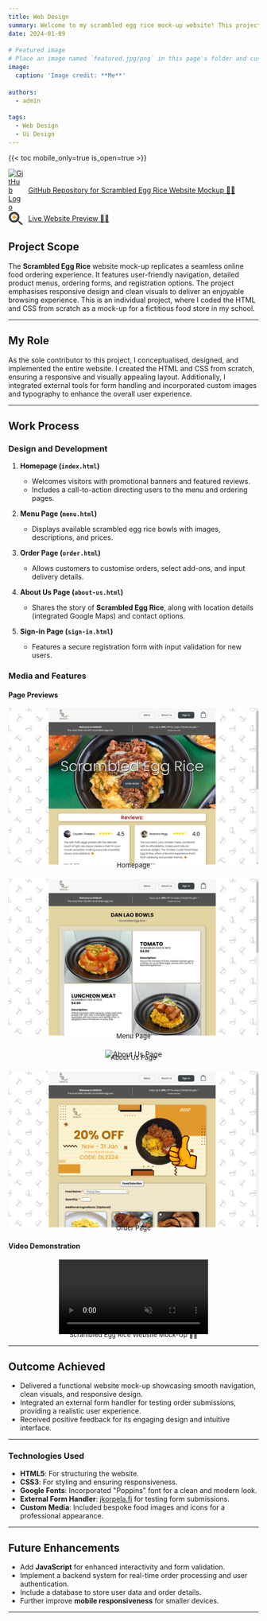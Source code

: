 ```yaml
---
title: Web Design
summary: Welcome to my scrambled egg rice mock-up website! This project is a front-end showcase for a modern and user-friendly online food ordering platform, highlighting our signature Hong Kong-style scrambled egg rice bowls.
date: 2024-01-09

# Featured image
# Place an image named `featured.jpg/png` in this page's folder and customize its options here.
image:
  caption: 'Image credit: **Me**'

authors:
  - admin

tags:
  - Web Design
  - Ui Design
---
```


{{< toc mobile_only=true is_open=true >}}

<a href="https://github.com/Cayden2606/ScrambledEggRice-Website-Mockup" style="display: flex; align-items: center;" target="_blank">
  <img src="https://github.githubassets.com/images/modules/logos_page/GitHub-Mark.png" alt="GitHub Logo" style="width: 30px; margin-right: 10px;">
  GitHub Repository for Scrambled Egg Rice Website Mockup 🍳🍚
</a>

<a href="https://cayden2606.github.io/ScrambledEggRice-Website-Mockup/index.html" style="display: flex; align-items: center;" target="_blank">
  <img src="egg.png" alt="egg" style="width: 30px; margin-right: 10px;">
  Live Website Preview 🍳🍚
</a>


<!-- ---

## Overview

The Scrambled Egg Rice  website mockup replicates a smooth online food ordering experience. It includes user-friendly navigation, product menus, ordering forms, and registration options. This project emphasizes responsive design and clean visuals to deliver a delightful browsing experience.


---

## Pages Preview

### Homepage  
![Homepage](Homepage.png)

### Menu Page  
![Menu](Menu.png)

### About Us Page  
![About Us](AboutUs.png)

### Order Page  
![Buy](Buy.png)

### Video Demostration
<div style="text-align: center;">
  <video autoplay loop muted style="max-width: 100%; height: auto;">
    <source src="Site.mp4" type="video/mp4">
    Your browser does not support the video tag.
  </video>
  <div style="font-size: small; margin-top: -10px;">Scrambled Egg Rice Website Mockup 🍳🍚</div>
</div>

---

## Features

- **Homepage**: Promotional banners, special offers, and customer reviews.
- **Menu Page**: A list of food options with descriptions and pricing.
- **Order Page**: Detailed order form to customize food selections, add-ons, and delivery preferences.
- **About Us**: A brief introduction to Scrambled Egg Rice, location details, and contact information.
- **Sign-in Page**: User registration form with validation for secure inputs.

---

## Technologies Used

- **HTML5**: For creating the structure of the website.
- **CSS3**: Styling with responsive design.
- **Google Fonts**: "Poppins" font for clean typography.
- **External Form Handler**: [jkorpela.fi](https://jkorpela.fi/cgi-bin/echo.cgi) for form submission testing.
- **Images**: Custom food images and icons.

---

## Pages

1. **Home Page** (`index.html`)  
   - Welcomes visitors with a promotion banner and featured reviews.  
   - Includes a call-to-action for menu and ordering.  

2. **Menu Page** (`menu.html`)  
   - Displays all available scrambled egg rice bowls with images, descriptions, and prices.

3. **Order Page** (`order.html`)  
   - Allows customers to select food items, customize add-ons, and enter delivery details.

4. **About Us Page** (`about-us.html`)  
   - Shares Scrambled Egg Rice's story, location information (integrated Google Maps), and contact options.

5. **Sign-in Page** (`sign-in.html`)  
   - A registration form for new users with input validation.

---

## How to Run

1. Clone the repository:
   ```bash
   git clone https://github.com/yourusername/scrambled-egg-rice-website.git
   cd scrambled-egg-rice-website
   ```

2. Open `index.html` in any modern browser to start exploring.

3. For order form testing, submit forms to the included [echo server](https://jkorpela.fi/cgi-bin/echo.cgi) for mock responses.

---

## Future Enhancements

- Add **JavaScript** for form validation and interactivity.
- Implement a backend for order processing and user authentication.
- Include a database for storing user data and orders.
- Improve **mobile responsiveness** for smaller screens.

---


Enjoy the **EGG-CELLENT** experience! 🥚✨

--- -->


## **Project Scope**

The **Scrambled Egg Rice** website mock-up replicates a seamless online food ordering experience. It features user-friendly navigation, detailed product menus, ordering forms, and registration options. The project emphasises responsive design and clean visuals to deliver an enjoyable browsing experience. This is an individual project, where I coded the HTML and CSS from scratch as a mock-up for a fictitious food store in my school.

---

## **My Role**

As the sole contributor to this project, I conceptualised, designed, and implemented the entire website. I created the HTML and CSS from scratch, ensuring a responsive and visually appealing layout. Additionally, I integrated external tools for form handling and incorporated custom images and typography to enhance the overall user experience.

---

## **Work Process**

### **Design and Development**
1. **Homepage (`index.html`)**
   - Welcomes visitors with promotional banners and featured reviews.
   - Includes a call-to-action directing users to the menu and ordering pages.

2. **Menu Page (`menu.html`)**
   - Displays available scrambled egg rice bowls with images, descriptions, and prices.

3. **Order Page (`order.html`)**
   - Allows customers to customise orders, select add-ons, and input delivery details.

4. **About Us Page (`about-us.html`)**
   - Shares the story of **Scrambled Egg Rice**, along with location details (integrated Google Maps) and contact options.

5. **Sign-in Page (`sign-in.html`)**
   - Features a secure registration form with input validation for new users.

### **Media and Features**
#### Page Previews
<div style="display: flex; flex-wrap: wrap; justify-content: center; gap: 20px;">
  <div style="text-align: center;">
    <img src="Homepage.png" alt="Homepage" style="max-width: 100%; height: auto;">
    <div style="font-size: small; margin-top: -10px;">Homepage</div>
  </div>
  <div style="text-align: center;">
    <img src="Menu.png" alt="Menu Page" style="max-width: 100%; height: auto;">
    <div style="font-size: small; margin-top: -10px;">Menu Page</div>
  </div>
  <div style="text-align: center;">
    <img src="AboutUs.png" alt="About Us Page" style="max-width: 100%; height: auto;">
    <div style="font-size: small; margin-top: -10px;">About Us Page</div>
  </div>
  <div style="text-align: center;">
    <img src="Buy.png" alt="Order Page" style="max-width: 100%; height: auto;">
    <div style="font-size: small; margin-top: -10px;">Order Page</div>
  </div>
</div>

#### Video Demonstration
<div style="text-align: center;">
  <video autoplay loop muted style="max-width: 100%; height: auto;">
    <source src="Site.mp4" type="video/mp4">
    Your browser does not support the video tag.
  </video>
  <div style="font-size: small; margin-top: -10px;">Scrambled Egg Rice Website Mock-Up 🍳🍚</div>
</div>

---

## **Outcome Achieved**

- Delivered a functional website mock-up showcasing smooth navigation, clean visuals, and responsive design.
- Integrated an external form handler for testing order submissions, providing a realistic user experience.
- Received positive feedback for its engaging design and intuitive interface.

---

### Technologies Used
- **HTML5**: For structuring the website.
- **CSS3**: For styling and ensuring responsiveness.
- **Google Fonts**: Incorporated "Poppins" font for a clean and modern look.
- **External Form Handler**: [jkorpela.fi](https://jkorpela.fi/cgi-bin/echo.cgi) for testing form submissions.
- **Custom Media**: Included bespoke food images and icons for a professional appearance.

---

## **Future Enhancements**

- Add **JavaScript** for enhanced interactivity and form validation.
- Implement a backend system for real-time order processing and user authentication.
- Include a database to store user data and order details.
- Further improve **mobile responsiveness** for smaller devices.

---
